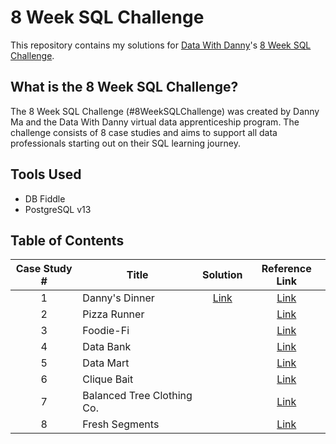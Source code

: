 # 8 Week SQL Challenge
This repository contains my solutions for [Data With Danny](https://www.datawithdanny.com/)'s [8 Week SQL Challenge](https://8weeksqlchallenge.com/).

## What is the 8 Week SQL Challenge?
The 8 Week SQL Challenge (#8WeekSQLChallenge) was created by Danny Ma and the Data With Danny virtual data apprenticeship program. The challenge consists of 8 case studies and aims to support all data professionals starting out on their SQL learning journey. 

## Tools Used
- DB Fiddle
- PostgreSQL v13

## Table of Contents
Case Study # | Title | Solution | Reference Link
:----------: | ----- | :------: | :------------:
1 | Danny's Dinner | [Link](https://github.com/daphnevee/8-Week-SQL-Challenge/blob/main/Case%20Study%20%231%20-%20Danny's%20Diner/README.md) | [Link](https://8weeksqlchallenge.com/case-study-1/) 
2 | Pizza Runner | | [Link](https://8weeksqlchallenge.com/case-study-2/) 
3 | Foodie-Fi | | [Link](https://8weeksqlchallenge.com/case-study-3/) 
4 | Data Bank | | [Link](https://8weeksqlchallenge.com/case-study-4/) 
5 | Data Mart | | [Link](https://8weeksqlchallenge.com/case-study-5/) 
6 | Clique Bait | | [Link](https://8weeksqlchallenge.com/case-study-6/) 
7 | Balanced Tree Clothing Co. | | [Link](https://8weeksqlchallenge.com/case-study-7/) 
8 | Fresh Segments | | [Link](https://8weeksqlchallenge.com/case-study-8/) 
